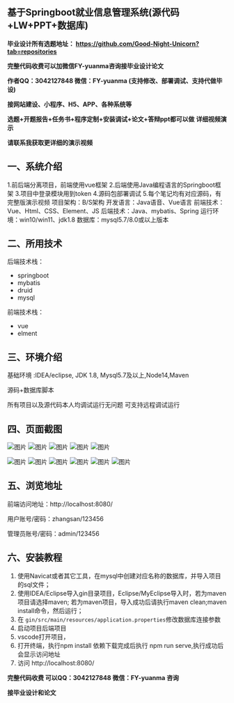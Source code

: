 ## 基于Springboot就业信息管理系统(源代码+LW+PPT+数据库)
**毕业设计所有选题地址： https://github.com/Good-Night-Unicorn?tab=repositories**

**完整代码收费可以加微信FY-yuanma咨询接毕业设计论文**

**作者QQ：3042127848 微信：FY-yuanma (支持修改、部署调试、支持代做毕设)**

**接网站建设、小程序、H5、APP、各种系统等**

**选题+开题报告+任务书+程序定制+安装调试+论文+答辩ppt都可以做**
**详细视频演示**

**请联系我获取更详细的演示视频**

## 一、系统介绍

1.前后端分离项目，前端使用vue框架
2.后端使用Java编程语言的Springboot框架
3.项目中登录模块用到token
4.源码包部署调试
5.每个笔记均有对应源码，有完整版演示视频
项目架构：B/S架构
开发语言：Java语音、Vue语言
前端技术：Vue、Html、CSS、Element、JS
后端技术：Java、mybatis、Spring
运行环境：win10/win11、jdk1.8
数据库：mysql5.7/8.0或以上版本

## 二、所用技术

后端技术栈：

- springboot
- mybatis
- druid
- mysql

前端技术栈：

- vue
- elment



## 三、环境介绍

基础环境 :IDEA/eclipse, JDK 1.8, Mysql5.7及以上,Node14,Maven

源码+数据库脚本

所有项目以及源代码本人均调试运行无问题 可支持远程调试运行

## 四、页面截图
![图片](https://github.com/user-attachments/assets/20148f5b-3360-47d7-bcf5-95c922695a16)
![图片](https://github.com/user-attachments/assets/53f5b417-a36f-4845-9b05-0c7dad50a4dd)
![图片](https://github.com/user-attachments/assets/38365851-f459-4834-a979-0114826640ec)
![图片](https://github.com/user-attachments/assets/277e4e23-e5c2-4005-b77b-15f2f3c6d730)
![图片](https://github.com/user-attachments/assets/69175d89-2391-4bd2-af45-f49e19ddb010)

![图片](https://github.com/user-attachments/assets/f698868a-ba1d-44a6-86c0-aa5493a0d1bc)
![图片](https://github.com/user-attachments/assets/dd76fe9b-3d61-4405-a753-3e6b3825570f)
![图片](https://github.com/user-attachments/assets/4c46b1ff-e38b-4b63-b549-d1a219e062f3)
![图片](https://github.com/user-attachments/assets/2f772431-3dcd-4254-8b38-6f4777949384)
![图片](https://github.com/user-attachments/assets/130558ab-9d78-470f-b759-99bef06c8950)
![图片](https://github.com/user-attachments/assets/c44ec842-5185-4c69-9b8f-d6b763c4e8e8)


## 五、浏览地址

前端访问地址：http://localhost:8080/

用户账号/密码：zhangsan/123456

管理员账号/密码：admin/123456  

## 六、安装教程

1. 使用Navicat或者其它工具，在mysql中创建对应名称的数据库，并导入项目的sql文件；
2. 使用IDEA/Eclipse导入gin目录项目，Eclipse/MyEclipse导入时，若为maven项目请选择maven;
   若为maven项目，导入成功后请执行maven clean;maven install命令，然后运行；
3. 在 `gin/src/main/resources/application.properties`修改数据库连接参数
4. 启动项目后端项目 
5. vscode打开项目，
6. 打开终端，执行npm install 依赖下载完成后执行 npm run serve,执行成功后会显示访问地址
7. 访问  http://localhost:8080/

**完整代码收费  可以QQ：3042127848 微信：FY-yuanma 咨询**

**接毕业设计和论文**
